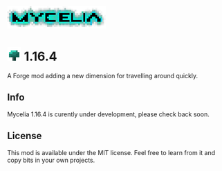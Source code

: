 ![Mycelia Logo](https://raw.githubusercontent.com/Mortimyrrh/Mycelia-Fabric/master/src/main/resources/assets/mycelia/logox4.png)
# ![Mycelia Logo](https://raw.githubusercontent.com/Mortimyrrh/Mycelia-Fabric/master/src/main/resources/assets/mycelia/mushroomx4.png) 1.16.4

A Forge mod adding a new dimension for travelling around quickly.


## Info

Mycelia 1.16.4 is curently under development, please check back soon.



## License

This mod is available under the MIT license. Feel free to learn from it and copy bits in your own projects.
